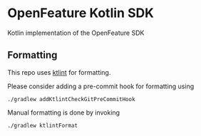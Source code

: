 # OpenFeature Kotlin SDK

Kotlin implementation of the OpenFeature SDK

## Formatting

This repo uses [ktlint](https://github.com/JLLeitschuh/ktlint-gradle) for formatting. 

Please consider adding a pre-commit hook for formatting using 

```
./gradlew addKtlintCheckGitPreCommitHook
```
Manual formatting is done by invoking
```
./gradlew ktlintFormat
```
